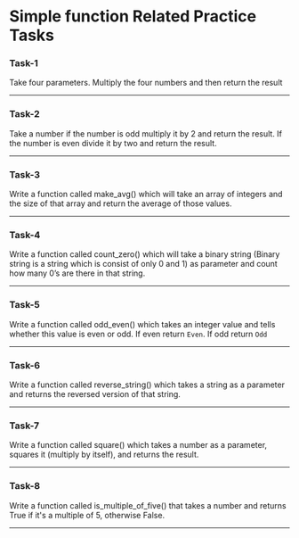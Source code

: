 # Simple function Related Practice Tasks

### Task-1  
Take four parameters. Multiply the four numbers and then return the result 

---

### Task-2
Take a number if the number is odd multiply it by 2 and return the result. If the number is even divide it by two and return the result.

---

### Task-3
Write a function called make_avg() which will take an array of integers and the size of that array and return the average of those values.

---

### Task-4  
Write a function called count_zero() which will take a binary string (Binary string is a string which is consist of only 0 and 1) as parameter and count how many 0’s are there in that string.

---

### Task-5 
Write a function called odd_even() which takes an integer value and tells whether this value is even or odd. If even return `Even`. If odd return `Odd`

---

### Task-6
Write a function called reverse_string() which takes a string as a parameter and returns the reversed version of that string.

---

### Task-7
Write a function called square() which takes a number as a parameter, 
squares it (multiply by itself), and returns the result.

---

### Task-8
Write a function called is_multiple_of_five() that takes a number and 
returns True if it's a multiple of 5, otherwise False.

---

